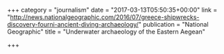 +++
category = "journalism"
date = "2017-03-13T05:50:35+00:00"
link = "http://news.nationalgeographic.com/2016/07/greece-shipwrecks-discovery-fourni-ancient-diving-archaeology/"
publication = "National Geographic"
title = "Underwater archaeology of the Eastern Aegean"

+++

